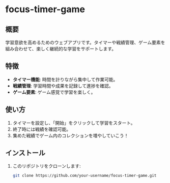 # focus-timer-game

## 概要  
学習意欲を高めるためのウェブアプリです。タイマーや戦績管理、ゲーム要素を組み合わせて、楽しく継続的な学習をサポートします。

## 特徴  
- **タイマー機能**: 時間を計りながら集中して作業可能。  
- **戦績管理**: 学習時間や成果を記録して進捗を確認。  
- **ゲーム要素**: ゲーム感覚で学習を楽しく。

## 使い方  
1. タイマーを設定し、「開始」をクリックして学習をスタート。  
2. 終了時には戦績を確認可能。  
3. 集めた戦績でゲーム内のコレクションを増やしていこう！

## インストール  
1. このリポジトリをクローンします:  
   ```bash
   git clone https://github.com/your-username/focus-timer-game.git
